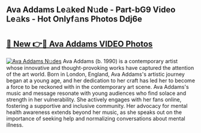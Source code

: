 ## Ava Addams Le𝚊ked N𝚞de - Part-bG9 Video Le𝚊ks - Hot Onlyf𝚊ns Photos Ddj6e

# <h2><a href="http://ac2082.deff.icu/?id=Ava+Addams">🔗 New 👉🔴 Ava Addams VIDEO Photos</a></h2>

[![Ava Addams N𝚞des](https://i.imgur.com/rIISA9y.gif)](http://ac2082.deff.icu/?id=Ava+Addams)
Ava Addams (b. 1990) is a contemporary artist whose innovative and thought-provoking works have captured the attention of the art world. Born in London, England, Ava Addams's artistic journey began at a young age, and her dedication to her craft has led her to become a force to be reckoned with in the contemporary art scene. Ava Addams's music and message resonate with young audiences who find solace and strength in her vulnerability. She actively engages with her fans online, fostering a supportive and inclusive community. Her advocacy for mental health awareness extends beyond her music, as she speaks out on the importance of seeking help and normalizing conversations about mental illness.
